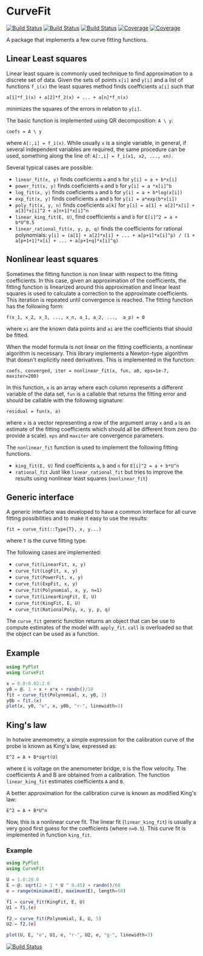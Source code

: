 # CurveFit

[![Build Status](https://github.com/pjabardo/CurveFit.jl/workflows/CI/badge.svg)](https://github.com/pjabardo/CurveFit.jl/actions)
[![Build Status](https://travis-ci.com/pjabardo/CurveFit.jl.svg?branch=master)](https://travis-ci.com/pjabardo/CurveFit.jl)
[![Build Status](https://ci.appveyor.com/api/projects/status/github/pjabardo/CurveFit.jl?svg=true)](https://ci.appveyor.com/project/pjabardo/CurveFit-jl)
[![Coverage](https://codecov.io/gh/pjabardo/CurveFit.jl/branch/master/graph/badge.svg)](https://codecov.io/gh/pjabardo/CurveFit.jl)
[![Coverage](https://coveralls.io/repos/github/pjabardo/CurveFit.jl/badge.svg?branch=master)](https://coveralls.io/github/pjabardo/CurveFit.jl?branch=master)



A package that implements a few curve fitting functions.

## Linear Least squares

Linear least square is commonly used technique to find approximation to a discrete
set of data. Given the sets of points `x[i]` and `y[i]` and a list of functions `f_i(x)`
the least squares method finds coefficients `a[i]` such that

```
a[1]*f_1(x) + a[2]*f_2(x) + ... + a[n]*f_n(x)
```
minimizes the squares of the errors in relation to `y[i]`.

The basic function is implemented using QR decomposition: `A \ y`:
```
coefs = A \ y
```
where `A[:,i] = f_i(x)`. While usually `x` is a single variable, in general, if several
independent variables are required, the same procedure can be used, something along the line of: 
`A[:,i] = f_i(x1, x2, ..., xn)`.

Several typical cases are possible:
 * `linear_fit(x, y)` finds coeficients `a` and `b` for `y[i] = a + b*x[i]`
 * `power_fit(x, y)` finds coeficients `a` and `b` for `y[i] = a *x[i]^b`
 * `log_fit(x, y)` finds coeficients `a` and `b` for `y[i] = a + b*log(x[i])`
 * `exp_fit(x, y)` finds coeficients `a` and `b` for `y[i] = a*exp(b*x[i])`
 * `poly_fit(x, y, n)` finds coeficients `a[k]`  for 
   `y[i] = a[1] + a[2]*x[i] + a[3]*x[i]^2 + a[n+1]*x[i]^n`
 * `linear_king_fit(E, U)`, find coefficients `a` and `b` for `E[i]^2 = a + b*U^0.5`
 * `linear_rational_fit(x, y, p, q)` finds the coefficients for rational polynomials: `y[i] = (a[1] + a[2]*x[i] + ... + a[p+1]*x[i]^p) / (1 + a[p+1+1]*x[i] + ... + a[p+1+q]*x[i]^q)`

## Nonlinear least squares

Sometimes the fitting function is non linear with respect to the  fitting coefficients. In this case, given
an approximation of the coefficients, the fitting function is linearized around this 
approximation and linear least squares is used to calculate a correction to the approximate coefficients. This iteration is repeated until convergence is 
reached. The fitting function has the following form:
```
f(x_1, x_2, x_3, ..., x_n, a_1, a_2, ...,  a_p) = 0
```
where `xi` are the known data points and `ai` are the coefficients that 
should be fitted. 

When the model formula is not linear on the fitting coefficients, a nonlinear algorithm is necessary. This library implements a Newton-type algorithm that doesn't explicitly need derivatives. This is implemented in the function:

`coefs, converged, iter = nonlinear_fit(x, fun, a0, eps=1e-7, maxiter=200)`

In this function, `x` is an array where each column represents a different variable of the data set,
`fun` is a callable that returns the fitting error and should be callable with the following signature:

`residual = fun(x, a)`

where `x` is a vector representing a row of the argument array `x` and `a` is an estimate of the
fitting coefficients which should all be different from zero (to provide a scale). `eps` and `maxiter`
are convergence parameters.

The `nonlinear_fit` function is used to implement the following fitting functions.

 * `king_fit(E, U)` find coefficients `a`, `b` and `n` for `E[i]^2 = a + b*U^n`
 * `rational_fit` Just like `linear_rational_fit` but tries to improve the results using nonlinear least squares (`nonlinear_fit`)

## Generic interface

A generic interface was developed to have a common interface for all curve fitting possibilities and to make it easy to use the results:

`fit = curve_fit(::Type{T}, x, y...)`

where `T` is the curve fitting type.

The following cases are implemented:

 * `curve_fit(LinearFit, x, y)` 
 * `curve_fit(LogFit, x, y)`
 * `curve_fit(PowerFit, x, y)`
 * `curve_fit(ExpFit, x, y)`
 * `curve_fit(Polynomial, x, y, n=1)`
 * `curve_fit(LinearKingFit, E, U)`
 * `curve_fit(KingFit, E, U)`
 * `curve_fit(RationalPoly, x, y, p, q)`

The `curve_fit` generic function returns an object that can be use to compute estimates of the model with `apply_fit`. `call` is overloaded so that the object can be used as a function.



## Example
```julia
using PyPlot
using CurveFit

x = 0.0:0.02:2.0
y0 = @. 1 + x + x*x + randn()/10
fit = curve_fit(Polynomial, x, y0, 2)
y0b = fit.(x) 
plot(x, y0, "o", x, y0b, "r-", linewidth=3)
```


## King's law

In hotwire anemometry, a simple expression for the calibration curve of the probe 
is known as King's law, expressed as:
```
E^2 = A + B*sqrt(U)
```
where `E` is voltage on the anemometer bridge, `U` is the flow velocity.
The coefficients A and B are obtained from a calibration. The function
`linear_king_fit` estimates coefficients `A` and `B`.

A better approximation for the calibration curve is known as modified
King's law:
```
E^2 = A + B*U^n
```
Now, this is a nonlinear curve fit. The linear fit (`linear_king_fit`) is usually
a very good first guess for the coefficients (where `n=0.5`). This curve fit is 
implemented in function `king_fit`.







### Example
```julia
using PyPlot
using CurveFit

U = 1.0:20.0
E = @. sqrt(2 + 1 * U ^ 0.45) + randn()/60
e = range(minimum(E), maximum(E), length=50)

f1 = curve_fit(KingFit, E, U)
U1 = f1.(e)

f2 = curve_fit(Polynomial, E, U, 5)
U2 = f2.(e)

plot(U, E, "o", U1, e, "r-", U2, e, "g-", linewidth=3)
```



[![Build Status](https://travis-ci.org/pjabardo/CurveFit.jl.svg)](https://travis-ci.org/pjabardo/CurveFit.jl)
